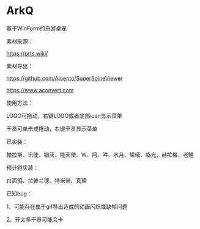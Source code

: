 # ArkQ
基于WinForm的舟游桌宠

素材来源：

https://prts.wiki/

素材导出：

https://github.com/Aloento/SuperSpineViewer

https://www.aconvert.com

使用方法：

LOGO可拖动，右键LOGO或者底部icon显示菜单

干员可单击或拖动，右键干员显示菜单

已实装：

帕拉斯、讯使、银灰、能天使、W、阿、吽、水月、嵯峨、临光、赫拉格、老鲤

预计将实装：

白面鸮、拉普兰德、特米米、真理

已知bug：

1、可能存在由于gif导出造成的动画闪烁或缺帧问题

2、开太多干员可能会卡
